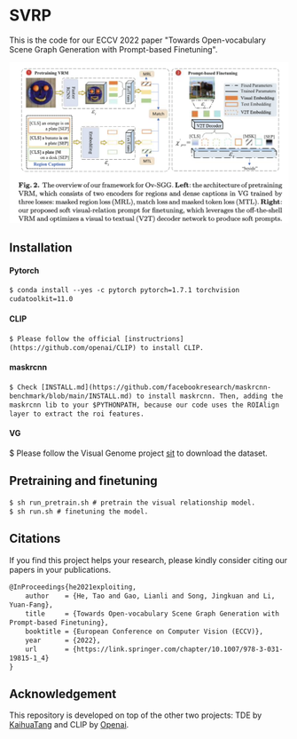 # SVRP

This is the code for our ECCV 2022 paper "Towards Open-vocabulary Scene Graph Generation with Prompt-based Finetuning".

![image](https://github.com/ht014/svrp/blob/master/frame.png)
## Installation
#### Pytorch
```
$ conda install --yes -c pytorch pytorch=1.7.1 torchvision cudatoolkit=11.0
```
#### CLIP
```
$ Please follow the official [instructrions](https://github.com/openai/CLIP) to install CLIP.
```
#### maskrcnn
```
$ Check [INSTALL.md](https://github.com/facebookresearch/maskrcnn-benchmark/blob/main/INSTALL.md) to install maskrcnn. Then, adding the maskrcnn lib to your $PYTHONPATH, because our code uses the ROIAlign layer to extract the roi features.
```
#### VG
$ Please follow the Visual Genome project [sit](https://visualgenome.org/) to download the dataset.
## Pretraining and finetuning
```
$ sh run_pretrain.sh # pretrain the visual relationship model. 
$ sh run.sh # finetuning the model.
```
## Citations

If you find this project helps your research, please kindly consider citing our papers in your publications.

```
@InProceedings{he2021exploiting,
    author    = {He, Tao and Gao, Lianli and Song, Jingkuan and Li, Yuan-Fang},
    title     = {Towards Open-vocabulary Scene Graph Generation with Prompt-based Finetuning},
    booktitle = {European Conference on Computer Vision (ECCV)},
    year      = {2022},
    url       = {https://link.springer.com/chapter/10.1007/978-3-031-19815-1_4}
}
```
## Acknowledgement

This repository is developed on top of the other two projects: TDE by [KaihuaTang](https://github.com/KaihuaTang/Scene-Graph-Benchmark.pytorch) and CLIP by [Openai](https://github.com/openai/CLIP). 
